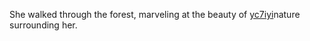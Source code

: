 She walked through the forest, marveling at the beauty of <a href="https://github.com/aloksng117/indx/blob/main/8j4pvy.md">yc7iyi</a>nature surrounding her. 
